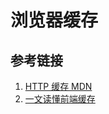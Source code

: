 # 浏览器缓存




## 参考链接
1. [HTTP 缓存 MDN](https://developer.mozilla.org/zh-CN/docs/Web/HTTP/Caching)
2. [一文读懂前端缓存](https://juejin.cn/post/6844903747357769742)